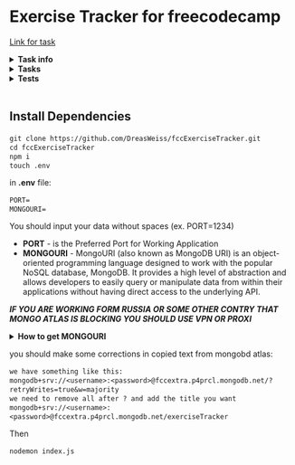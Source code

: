 # Exercise Tracker for freecodecamp
[Link for task](https://www.freecodecamp.org/learn/back-end-development-and-apis/back-end-development-and-apis-projects/exercise-tracker)
<details>
   <summary><b> Task info </b></summary>

### Exercise Tracker
Build a full stack JavaScript app that is functionally similar to this: https://exercise-tracker.freecodecamp.rocks. Working on this project will involve you writing your code using one of the following methods:
- Clone this GitHub repo and complete your project locally.
- Use our Replit starter project to complete your project.
- Use a site builder of your choice to complete the project. Be sure to incorporate all the files from our GitHub repo.
- If you use Replit, follow these steps to set up the project:
1. Start by importing the project on Replit.
2. Next, you will see a .replit window.
3. Select Use run command and click the Done button.
- When you are done, make sure a working demo of your project is hosted somewhere public. Then submit the URL to it in the Solution Link field. Optionally, also submit a link to your project's source code in the GitHub Link field.
- Your responses should have the following structures.
```
Exercise:
{
  username: "fcc_test",
  description: "test",
  duration: 60,
  date: "Mon Jan 01 1990",
  _id: "5fb5853f734231456ccb3b05"
}
User:
{
  username: "fcc_test",
  _id: "5fb5853f734231456ccb3b05"
}
Log:
{
  username: "fcc_test",
  count: 1,
  _id: "5fb5853f734231456ccb3b05",
  log: [{
    description: "test",
    duration: 60,
    date: "Mon Jan 01 1990",
  }]
}
```
Hint: For the date property, the toDateString method of the Date API can be used to achieve the expected output.
</details>

<details>
   <summary><b> Tasks </b></summary>

### TASKS
- [x] You should provide your own project, not the example URL.
- [x] You can POST to /api/users with form data username to create a new user.
- [x] The returned response from POST /api/users with form data username will be an object with username and _id properties.
- [x] You can make a GET request to /api/users to get a list of all users.
- [x] The GET request to /api/users returns an array.
- [x] Each element in the array returned from GET /api/users is an object literal containing a user's username and _id.
- [x] You can POST to /api/users/:_id/exercises with form data description, duration, and optionally date. If no date is supplied, the current date will be used.
- [x] The response returned from POST /api/users/:_id/exercises will be the user object with the exercise fields added.
- [x] You can make a GET request to /api/users/:_id/logs to retrieve a full exercise log of any user.
- [x] A request to a user's log GET /api/users/:_id/logs returns a user object with a count property representing the number of exercises that belong to that user.
- [x] A GET request to /api/users/:_id/logs will return the user object with a log array of all the exercises added.
- [x] Each item in the log array that is returned from GET /api/users/:_id/logs is an object that should have a description, duration, and date properties.
- [x] The description property of any object in the log array that is returned from GET /api/users/:_id/logs should be a string.
- [x] The duration property of any object in the log array that is returned from GET /api/users/:_id/logs should be a number.
- [x] The date property of any object in the log array that is returned from GET /api/users/:_id/logs should be a string. Use the dateString format of the Date API.
- [x] You can add from, to and limit parameters to a GET /api/users/:_id/logs request to retrieve part of the log of any user. from and to are dates in yyyy-mm-dd format. limit is an integer of how many logs to send back.
</details>

<details>
   <summary><b> Tests </b></summary>

### TESTS
- [x] You should provide your own project, not the example URL.
- [ ] You can POST to /api/users with form data username to create a new user.
- [ ] The returned response from POST /api/users with form data username will be an object with username and _id properties.
- [ ] You can make a GET request to /api/users to get a list of all users.
- [ ] The GET request to /api/users returns an array.
- [ ] Each element in the array returned from GET /api/users is an object literal containing a user's username and _id.
- [x] You can POST to /api/users/:_id/exercises with form data description, duration, and optionally date. If no date is supplied, the current date will be used.
- [x] The response returned from POST /api/users/:_id/exercises will be the user object with the exercise fields added.
- [ ] You can make a GET request to /api/users/:_id/logs to retrieve a full exercise log of any user.
- [ ] A request to a user's log GET /api/users/:_id/logs returns a user object with a count property representing the number of exercises that belong to that user.
- [ ] A GET request to /api/users/:_id/logs will return the user object with a log array of all the exercises added.
- [ ] Each item in the log array that is returned from GET /api/users/:_id/logs is an object that should have a description, duration, and date properties.
- [ ] The description property of any object in the log array that is returned from GET /api/users/:_id/logs should be a string.
- [ ] The duration property of any object in the log array that is returned from GET /api/users/:_id/logs should be a number.
- [ ] The date property of any object in the log array that is returned from GET /api/users/:_id/logs should be a string. Use the dateString format of the Date API.
- [ ] You can add from, to and limit parameters to a GET /api/users/:_id/logs request to retrieve part of the log of any user. from and to are dates in yyyy-mm-dd format. limit is an integer of how many logs to send back.
</details>

<br>

## Install Dependencies
```
git clone https://github.com/DreasWeiss/fccExerciseTracker.git
cd fccExerciseTracker
npm i
touch .env
```
in **.env** file:
```
PORT=
MONGOURI=
```  
You should input your data without spaces (ex. PORT=1234)
  - **PORT** - is the Preferred Port for Working Application
  - **MONGOURI** - MongoURI (also known as MongoDB URI) is an object-oriented programming language designed to work with the popular NoSQL database, MongoDB. It provides a high level of abstraction and allows developers to easily query or manipulate data from within their applications without having direct access to the underlying API.

***IF YOU ARE WORKING FORM RUSSIA OR SOME OTHER CONTRY THAT MONGO ATLAS IS BLOCKING YOU SHOULD USE VPN OR PROXI***

<details>
   <summary><b> How to get MONGOURI </b></summary>

  [Link to mongo db atlas](https://www.mongodb.com/atlas/database)
  1.  ![1 step](./docaImg/1.png)
  2.  ![2 step](./docaImg/2.png)
  3.  ![3 step](./docaImg/3.png)

</details>

you should make some corrections in copied text from mongobd atlas:
```
we have something like this:
mongodb+srv://<username>:<password>@fccextra.p4prcl.mongodb.net/?retryWrites=true&w=majority
we need to remove all after ? and add the title you want
mongodb+srv://<username>:<password>@fccextra.p4prcl.mongodb.net/exerciseTracker
```
Then
```
nodemon index.js
```
